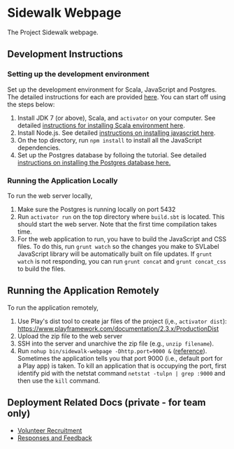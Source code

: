 # Sidewalk Webpage
The Project Sidewalk webpage.

## Development Instructions

### Setting up the development environment
Set up the development environment for Scala, JavaScript and Postgres. The detailed instructions for each are provided [here](https://github.com/ProjectSidewalk/Instructions). You can start off using the steps below:

1. Install JDK 7 (or above), Scala, and `activator` on your computer. See detailed [instructions for installing Scala environment here](https://github.com/ProjectSidewalk/Instructions#java--scala).
2. Install Node.js. See detailed [instructions on installing javascript here](https://github.com/ProjectSidewalk/Instructions#javascript).
3. On the top directory, run `npm install` to install all the JavaScript dependencies.
4. Set up the Postgres database by folloing the tutorial. See detailed [instructions on installing the Postgres database here.](https://github.com/ProjectSidewalk/Instructions#postgresql)

### Running the Application Locally
To run the web server locally,

1. Make sure the Postgres is running locally on port 5432
2. Run `activator run` on the top directory where `build.sbt` is located. This should start the web server. 
Note that the first time compilation takes time.
3. For the web application to run, you have to build the JavaScript and CSS files. 
To do this, run `grunt watch` so the changes you make to SVLabel JavaScript library 
will be automatically built on file updates. If `grunt watch` is not responding,
you can run `grunt concat` and `grunt concat_css` to build the files.

## Running the Application Remotely
To run the application remotely,

1. Use Play's dist tool to create jar files of the project (i,e., `activator dist`): https://www.playframework.com/documentation/2.3.x/ProductionDist
2. Upload the zip file to the web server
3. SSH into the server and unarchive the zip file (e.g., `unzip filename`).
4. Run `nohup bin/sidewalk-webpage -Dhttp.port=9000 &` ([reference](http://alvinalexander.com/scala/play-framework-deploying-application-production-server)). Sometimes the application tells you that port 9000 (i.e., default port for a Play app) is taken. To kill an application that is occupying the port, first identify pid with the netstat command `netstat -tulpn | grep :9000` and then use the `kill` command.

## Deployment Related Docs (private - for team only)
- [Volunteer Recruitment](https://docs.google.com/document/d/1S0QkTX4OP1eMoIK6NZ5Cu2EpCV5Y3lTOf5lFiCqiItA/edit#heading=h.txqj819si9cz)
- [Responses and Feedback](https://docs.google.com/document/d/1e-Z9k2NL7hdgN2MZC8zIjwMohBl-xz7pta9vjCHQXnk/edit)
